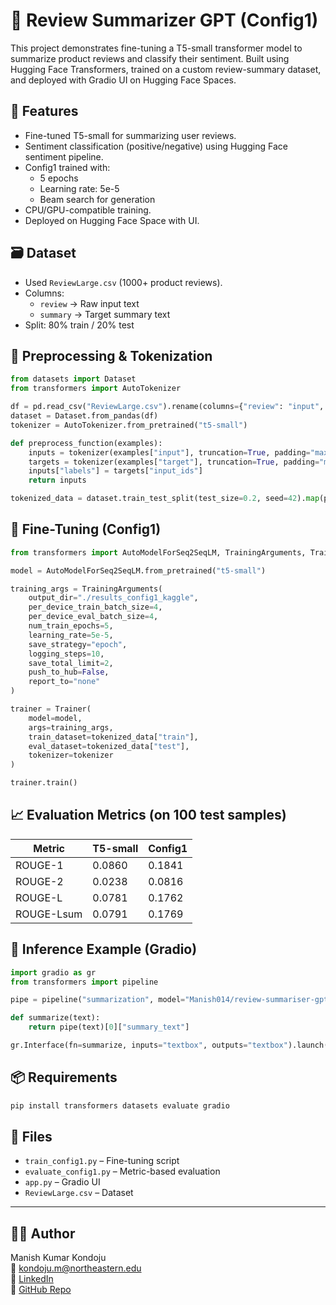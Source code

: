 
# 🧠 Review Summarizer GPT (Config1)

This project demonstrates fine-tuning a T5-small transformer model to summarize product reviews and classify their sentiment. Built using Hugging Face Transformers, trained on a custom review-summary dataset, and deployed with Gradio UI on Hugging Face Spaces.

## 🚀 Features
- Fine-tuned T5-small for summarizing user reviews.
- Sentiment classification (positive/negative) using Hugging Face sentiment pipeline.
- Config1 trained with:
  - 5 epochs
  - Learning rate: 5e-5
  - Beam search for generation
- CPU/GPU-compatible training.
- Deployed on Hugging Face Space with UI.

## 🗃️ Dataset
- Used `ReviewLarge.csv` (1000+ product reviews).
- Columns:
  - `review` → Raw input text
  - `summary` → Target summary text
- Split: 80% train / 20% test

## 🧼 Preprocessing & Tokenization

```python
from datasets import Dataset
from transformers import AutoTokenizer

df = pd.read_csv("ReviewLarge.csv").rename(columns={"review": "input", "summary": "target"})
dataset = Dataset.from_pandas(df)
tokenizer = AutoTokenizer.from_pretrained("t5-small")

def preprocess_function(examples):
    inputs = tokenizer(examples["input"], truncation=True, padding="max_length", max_length=512)
    targets = tokenizer(examples["target"], truncation=True, padding="max_length", max_length=60)
    inputs["labels"] = targets["input_ids"]
    return inputs

tokenized_data = dataset.train_test_split(test_size=0.2, seed=42).map(preprocess_function, batched=True)
```

## 🧠 Fine-Tuning (Config1)

```python
from transformers import AutoModelForSeq2SeqLM, TrainingArguments, Trainer

model = AutoModelForSeq2SeqLM.from_pretrained("t5-small")

training_args = TrainingArguments(
    output_dir="./results_config1_kaggle",
    per_device_train_batch_size=4,
    per_device_eval_batch_size=4,
    num_train_epochs=5,
    learning_rate=5e-5,
    save_strategy="epoch",
    logging_steps=10,
    save_total_limit=2,
    push_to_hub=False,
    report_to="none"
)

trainer = Trainer(
    model=model,
    args=training_args,
    train_dataset=tokenized_data["train"],
    eval_dataset=tokenized_data["test"],
    tokenizer=tokenizer
)

trainer.train()
```

## 📈 Evaluation Metrics (on 100 test samples)

| Metric    | T5-small | Config1 |
|-----------|----------|---------|
| ROUGE-1   | 0.0860   | 0.1841  |
| ROUGE-2   | 0.0238   | 0.0816  |
| ROUGE-L   | 0.0781   | 0.1762  |
| ROUGE-Lsum| 0.0791   | 0.1769  |

## 🎯 Inference Example (Gradio)

```python
import gradio as gr
from transformers import pipeline

pipe = pipeline("summarization", model="Manish014/review-summariser-gpt-config1")

def summarize(text):
    return pipe(text)[0]["summary_text"]

gr.Interface(fn=summarize, inputs="textbox", outputs="textbox").launch()
```

## 📦 Requirements

```bash
pip install transformers datasets evaluate gradio
```

## 📁 Files

- `train_config1.py` – Fine-tuning script
- `evaluate_config1.py` – Metric-based evaluation
- `app.py` – Gradio UI
- `ReviewLarge.csv` – Dataset

---

## 👨‍💻 Author
Manish Kumar Kondoju  
📧 kondoju.m@northeastern.edu  
🔗 [LinkedIn](https://www.linkedin.com/in/manishkumar-kondoju/)  
🔗 [GitHub Repo](https://github.com/ManishKondoju/ReviewSummariser)
